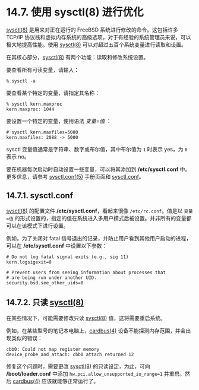# 14.7. 使用 sysctl(8) 进行优化

[sysctl(8)](https://www.freebsd.org/cgi/man.cgi?query=sysctl&sektion=8&format=html) 是用来对正在运行的 FreeBSD 系统进行修改的命令。这包括许多 TCP/IP 协议栈和虚拟内存系统的高级选项，对于有经验的系统管理员来说，可以极大地提高性能。使用 [sysctl(8)](https://www.freebsd.org/cgi/man.cgi?query=sysctl&sektion=8&format=html) 可以对超过五百个系统变量进行读取和设置。

在其核心部分，[sysctl(8)](https://www.freebsd.org/cgi/man.cgi?query=sysctl&sektion=8&format=html) 有两个功能：读取和修改系统设置。

要查看所有可读变量，请输入：

```
% sysctl -a
```

要查看某个特定的变量，请指定其名称：

```
% sysctl kern.maxproc
kern.maxproc: 1044
```

要设置一个特定的变量，使用语法 _变量=值_ ：

```
# sysctl kern.maxfiles=5000
kern.maxfiles: 2088 -> 5000
```

sysctl 变量值通常是字符串、数字或布尔值，其中布尔值为 `1` 时表示 yes，为 `0` 表示 no。

要在机器每次启动时自动设置一些变量，可以将其添加到 **/etc/sysctl.conf** 中。更多信息，请参考 [sysctl.conf(5)](https://www.freebsd.org/cgi/man.cgi?query=sysctl.conf&sektion=5&format=html) 手册页面和 [sysctl.conf](https://docs.freebsd.org/en/books/handbook/book/#configtuning-sysctlconf)。

## 14.7.1. **sysctl.conf**

[sysctl(8)](https://www.freebsd.org/cgi/man.cgi?query=sysctl&sektion=8&format=html) 的配置文件 **/etc/sysctl.conf**，看起来很像 `/etc/rc.conf`。值是以 `变量=值` 的形式设置的，指定的值在系统进入多用户模式后被设置。并非所有的变量都可以在该模式下进行设置。

例如，为了关闭对 fatal 信号退出的记录，并防止用户看到其他用户启动的进程，可以在 **/etc/sysctl.conf** 中设置以下参数：

```
# Do not log fatal signal exits (e.g., sig 11)
kern.logsigexit=0

# Prevent users from seeing information about processes that
# are being run under another UID.
security.bsd.see_other_uids=0
```

## 14.7.2. 只读 [sysctl(8)](https://www.freebsd.org/cgi/man.cgi?query=sysctl&sektion=8&format=html)

在某些情况下，可能需要修改只读 [sysctl(8)](https://www.freebsd.org/cgi/man.cgi?query=sysctl&sektion=8&format=html) 值，这将需要重启系统。

例如，在某些型号的笔记本电脑上，[cardbus(4)](https://www.freebsd.org/cgi/man.cgi?query=cardbus&sektion=4&format=html) 设备不能探测内存范围，并会出现类似的错误：

```
cbb0: Could not map register memory
device_probe_and_attach: cbb0 attach returned 12
```

修复这个问题时，需要更改 [sysctl(8)](https://www.freebsd.org/cgi/man.cgi?query=sysctl&sektion=8&format=html) 的只读设定，为此，可向 **/boot/loader.conf** 中添加 `hw.pci.allow_unsupported_io_range=1` 并重启。然后 [cardbus(4)](https://www.freebsd.org/cgi/man.cgi?query=cardbus&sektion=4&format=html) 应该就能够正常运行了。